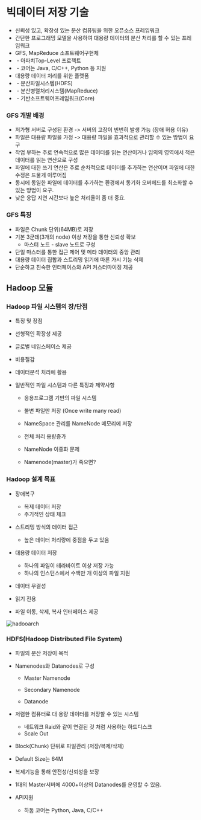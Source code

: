 # 빅데이터 저장 기술

-  신뢰성 있고, 확장성 있는 분산 컴퓨팅을 위한 오픈소스 프레임워크
-  간단한 프로그래밍 모델을 사용하여 대용량 데이터의 분산 처리를 할 수 있는 프레임워크
-  GFS, MapReduce 소프트웨어구현체
  - ​    \- 아파치Top-Level 프로젝트
  - ​    \- 코어는 Java, C/C++, Python 등 지원
-  대용량 데이터 처리를 위한 플랫폼
  - ​    \- 분산파일시스템(HDFS)
  - ​    \- 분산병렬처리시스템(MapReduce)
  - ​    \- 기반소프트웨어프레임워크(Core)

### GFS 개발 배경

- 저가형 서버로 구성된 환경  -> 서버의 고장이 빈번히 발생 가능 (장애 허용 이유)
- 파일은 대용량 파일을 가정  -> 대용량 파일을 효과적으로 관리할 수 있는 방법이 요구
- 작업 부하는 주로 연속적으로 많은 데이터를 읽는 연산이거나 임의의 영역에서 적은 데이터를 읽는 연산으로 구성
- 파일에 대한 쓰기 연산은 주로 순차적으로 데이터를 추가하는 연산이며 파일에 대한 수정은 드물게 이루어짐
- 동시에 동일한 파일에 데이터를 추가하는 환경에서 동기화 오버헤드를 최소화할 수 있는 방법이 요구.
- 낮은 응답 지연 시간보다 높은 처리율이 좀 더 중요.

###  GFS 특징

- 파일은 Chunk 단위(64MB)로 저장
- 기본 3군데(3개의 node) 이상 저장을 통한 신뢰성 확보
  - 마스터 노드 - slave 노드로 구성
- 단일 마스터를 통한 접근 제어 및 메타 데이터의 중앙 관리
- 대용량 데이터 집합과 스트리밍 읽기에 따른 가시 기능 삭제
- 단순하고 친숙한 인터페이스와 API 커스터마이징 제공

## Hadoop 모듈

###  Hadoop 파일 시스템의 장/단점

-  특징 및 장점
  - 선형적인 확장성 제공

  - 글로벌 네임스페이스 제공

  - 비용절감
  - 데이터분석 처리에 활용

- 일반적인 파일 시스템과 다른 특징과 제약사항
  - 응용프로그램 기반의 파일 시스템

  - 불변 파일만 저장 (Once write many read)
  - NameSpace 관리를 NameNode 메모리에 저장
  - 전체 처리 용량증가
  - NameNode 이중화 문제
  - Namenode(master)가 죽으면?

###  Hadoop 설계 목표

- 장애복구
  - 복제 데이터 저장
  - 주기적인 상태 체크

- 스트리밍 방식의 데이터 접근
  - 높은 데이터 처리량에 중점을 두고 있음

- 대용량 데이터 저장
  - 하나의 파일이 테라바이트 이상 저장 가능
  - 하나의 인스턴스에서 수백만 개 이상의 파일 지원

-  데이터 무결성
  - 읽기 전용

  - 파일 이동, 삭제, 복사 인터페이스 제공

![hadooarch](https://user-images.githubusercontent.com/50945713/62922995-b992a000-bde7-11e9-8c20-32e3fd106f06.png)



 ### HDFS(Hadoop Distributed File System)

- 파일의 분산 저장이 목적

- Namenodes와 Datanodes로 구성

  - Master Namenode
  - Secondary Namenode

  - Datanode

- 저렴한 컴퓨터로 대 용량 데이터를 저장할 수 있는 시스템
  - 네트워크 Raid와 같이 연결된 것 처럼 사용하는 하드디스크
  - Scale Out

-  Block(Chunk) 단위로 파일관리 (저장/복제/삭제)
  - Default Size는 64M

-  복제기능을 통해 안전성/신뢰성을 보장

-  1대의 Master서버에 4000+이상의 Datanodes를 운영할 수 있음.

- API지원
  - 하둡 코어는 Python, Java, C/C++